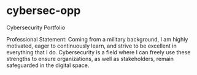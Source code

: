 # cybersec-opp
Cybersecurity Portfolio 

Professional Statement:
Coming from a military background, I am highly motivated, eager to continuously learn, and strive to be excellent in everything that I do. Cybersecurity is a field where I can freely use these strengths to ensure organizations, as well as stakeholders, remain safeguarded in the digital space.
